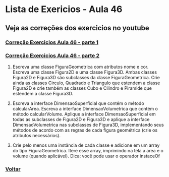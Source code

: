 # Lista de Exericios  - Aula 46

## Veja as correções dos exercicios no youtube

### [Correção Exercicios Aula 46  - parte 1]()

### [Correção Exercicios Aula 46  - parte 2]()

1. Escreva	uma	classe FiguraGeometrica	com	atributos	nome	e	cor.	Escreva	uma	classe	Figura2D	e	uma	classe	Figura3D.	Ambas	classes	Figura2D	e	Figura3D	são	subclasses	da	classe	FiguraGeometrica.	Crie	ainda	as	classes	Circulo,	Quadrado	e	Triangulo	que	estendem	a	classe Figura2D	e crie	também	as	classes	Cubo	e	Cilindro e	Piramide que	estendem	a	classe	Figura3D.

2. Escreva	a	interface	DimensaoSuperficial	que	contém	o	método calcularArea. Escreva	a	interface	DimensaoVolumetrica	que	contém	o método	calcularVolume.	Aplique	a	interface	DimensaoSuperficial	em todas	as	subclasses	de	Figura2D	e	Figura3D	e	aplique	a	interface DimensaoVolumetrica	nas	subclasses	de	Figura3D,	implementando	seus métodos	de	acordo	com	as	regras	de	cada	figura	geométrica	(crie	os atributos	necessários).

3. Crie	pelo	menos	uma	instância	de	cada	classe	e	adicione	em	um	array	do tipo	FiguraGeometrica.	Itere	esse	array,	imprimindo	na	tela	a	area	e	o volume	(quando	aplicável). Dica:	você	pode	usar	o	operador	instaceOf


### [Voltar](../README.md)
